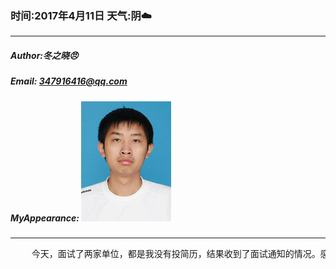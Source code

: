 ### 时间:2017年4月11日 天气:阴:cloud:
-----
#####   Author:冬之晓:angry:
#####   Email: 347916416@qq.com
#####   MyAppearance: ![MyAppearance](../MyPicture.JPG "我的头像")
----------

<pre>
    今天，面试了两家单位，都是我没有投简历，结果收到了面试通知的情况。感觉真是很奇怪，但是我还是去了，反正也没有其他单位通知我去面试：第一家公司是一个外派公司，让我直接去另一家公司面试，结果也不怎么样。下午一家公司里面感觉比较小，所以我也不太像去。算了，明天继续面试吧！
</pre>


